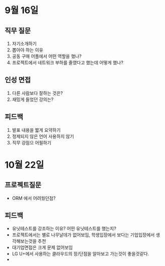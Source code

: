 # 9월 16일
## 직무 질문
1. 자기소개하기
2. 뽑아야 하는 이유
3. 공동 구매 어플에서 어떤 역할을 했나?
4. 프로젝트에서 네트워크 부하를 줄였다고 했는데 어떻게 했나?

## 인성 면접
1. 다른 사람보다 잘하는 것은?
2. 재밌게 들었던 강의는?

## 피드백
1. 발표 내용을 짧게 요약하기
2. 정제되지 않은 언어 사용하지 않기
3. 직무 강점으 어필하기

# 10월 22일
## 프로젝트질문
- ORM 에서 어려웠던점?

## 피드백
- 유닛테스트를 강조하는 이유? 어떤 유닛테스트를 했는지? 
- 프로젝트에서는 별로 나무날데가 없어보임, 학생입장에서 보다는 기업입장에서 생각해보는것을 추천
- 대기업면접은 크게 문제 없어보임
- LG U+에서 사용하는 클라우드의 장/단점을 알아보고 가는것이 좋을것같다.
-  